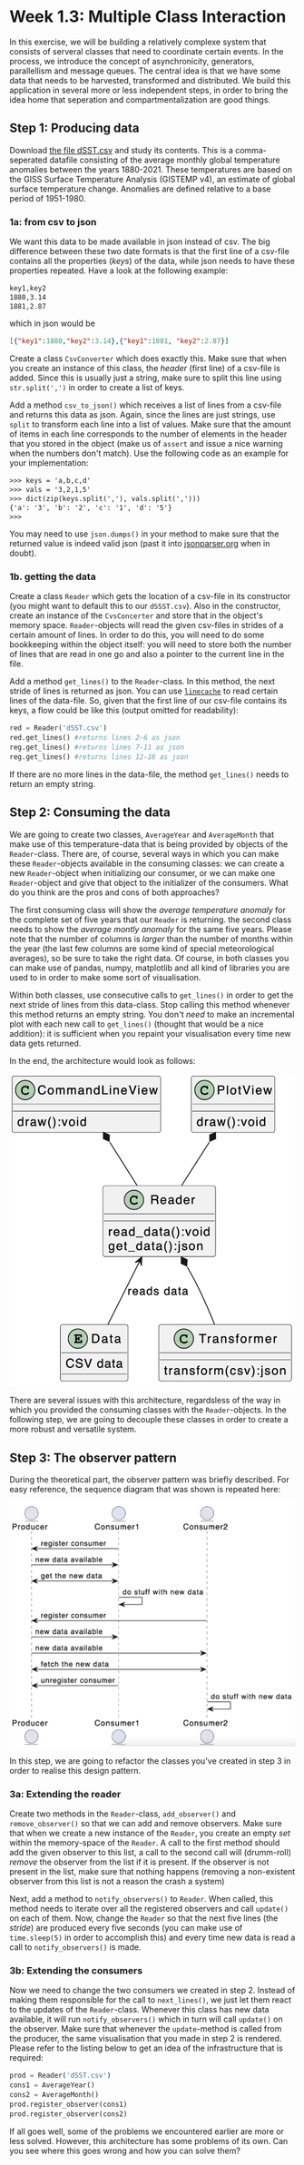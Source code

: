 
# Week 1.3: Multiple Class Interaction

In this exercise, we will be building a relatively complexe system that consists of serveral classes that need to coordinate certain events. In the process, we introduce the concept of asynchronicity, generators, parallellism and message queues. The central idea is that we have some data that needs to be harvested, transformed and distributed. We build this application in several more or less independent steps, in order to bring the idea home that seperation and compartmentalization are good things.

## Step 1: Producing data

Download [the file dSST.csv](files/dSST.csv) and study its contents. This is a comma-seperated datafile consisting of the average monthly global temperature anomalies between the years 1880-2021. These temperatures are based on the GISS Surface Temperature Analysis (GISTEMP v4), an estimate of global surface temperature change. Anomalies are defined relative to a base period of 1951-1980.

### 1a: from csv to json

We want this data to be made available in json instead of csv. The big difference between these two date formats is that the first line of a csv-file contains all the properties (*keys*) of the data, while json needs to have these properties repeated. Have a look at the following example:

```csv
key1,key2
1880,3.14
1881,2.87
```

which in json would be

```json
[{"key1":1880,"key2":3.14},{"key1":1881, "key2":2.87}]
```

Create a class `CsvConverter` which does exactly this. Make sure that when you create an instance of this class, the *header* (first line) of a csv-file is added. Since this is usually just a string, make sure to split this line using `str.split(',')` in order to create a list of keys. 

Add a method `csv_to_json()` which receives a list of lines from a csv-file and returns this data as json. Again, since the lines are just strings, use `split` to transform each line into a list of values. Make sure that the amount of items in each line corresponds to the number of elements in the header that you stored in the object (make us of `assert` and issue a nice warning when the numbers don't match). Use the following code as an example for your implementation:

```ipython
>>> keys = 'a,b,c,d'
>>> vals = '3,2,1,5'
>>> dict(zip(keys.split(','), vals.split(',')))
{'a': '3', 'b': '2', 'c': '1', 'd': '5'}
>>> 
```

You may need to use `json.dumps()` in your method to make sure that the returned value is indeed valid json (past it into [jsonparser.org](https://jsonparser.org/) when in doubt).

### 1b. getting the data

Create a class `Reader` which gets the location of a csv-file in its constructor (you might want to default this to our `dSSST.csv`). Also in the constructor, create an instance of the `CvsConcerter` and store that in the object's memory space. `Reader`-objects will read the given csv-files in strides of a certain amount of lines. In order to do this, you will need to do some bookkeeping within the object itself: you will need to store both the number of lines that are read in one go and also a pointer to the current line in the file. 

Add a method `get_lines()` to the `Reader`-class. In this method, the next stride of lines is returned as json. You can use [`linecache`](https://docs.python.org/3/library/linecache.html) to read certain lines of the data-file. So, given that the first line of our csv-file contains its keys, a flow could be like this (output omitted for readability):

```python
red = Reader('dSST.csv')
red.get_lines() #returns lines 2-6 as json
reg.get_lines() #returns lines 7-11 as json
reg.get_lines() #returns lines 12-16 as json
```

If there are no more lines in the data-file, the method `get_lines()` needs to return an empty string.

## Step 2: Consuming the data

We are going to create two classes, `AverageYear` and `AverageMonth` that make use of this temperature-data that is being provided by objects of the `Reader`-class. There are, of course, several ways in which you can make these `Reader`-objects available in the consuming classes: we can create a new `Reader`-object when initializing our consumer, or we can make one `Reader`-object and give that object to the initializer of the consumers. What do you think are the pros and cons of both approaches?

The first consuming class will show the *average temperature anomaly* for the complete set of five years that our `Reader` is returning. the second class needs to show the *average montly anomaly* for the same five years. Please note that the number of columns is *larger* than the number of months within the year (the last few columns are some kind of special meteorological averages), so be sure to take the right data. Of course, in both classes you can make use of pandas, numpy, matplotlib and all kind of libraries you are used to in order to make some sort of visualisation.

Within both classes, use consecutive calls to `get_lines()` in order to get the next stride of lines from this data-class. Stop calling this method whenever this method returns an empty string. You don't *need* to make an incremental plot with each new call to `get_lines()` (thought that would be a nice addition): it is sufficient when you repaint your visualisation every time new data gets returned.

In the end, the architecture would look as follows:

![Architecture after exercise 2](imgs/class-diagram.png)

There are several issues with this architecture, regardsless of the way in which you provided the consuming classes with the `Reader`-objects. In the following step, we are going to decouple these classes in order to create a more robust and versatile system.

## Step 3: The observer pattern

During the theoretical part, the observer pattern was briefly described. For easy reference, the sequence diagram that was shown is repeated here:

![Observer pattern sequence diagram](imgs/observer.png)

In this step, we are going to refactor the classes you've created in step 3 in order to realise this design pattern.

### 3a: Extending the reader

Create two methods in the `Reader`-class, `add_observer()` and `remove_observer()` so that we can add and remove observers. Make sure that when we create a new instance of the `Reader`, you create an empty *set* within the memory-space of the `Reader`. A call to the first method should add the given observer to this list, a call to the second call will (drumm-roll) *remove* the observer from the list if it is present. If the observer is not present in the list, make sure that nothing happens (removing a non-existent observer from this list is not a reason the crash a system)

Next, add a method to `notify_observers()` to `Reader`. When called, this method needs to iterate over all the registered observers and call `update()` on each of them. Now, change the `Reader` so that the next five lines (the *stride*) are produced every five seconds (you can make use of `time.sleep(5)` in order to accomplish this) and every time new data is read a call to `notify_observers()` is made.

### 3b: Extending the consumers

Now we need to change the two consumers we created in step 2. Instead of making them responsible for the call to `next_lines()`, we just let them react to the updates of the `Reader`-class. Whenever this class has new data available, it will run `notify_observers()` which in turn will call `update()` on the observer.  Make sure that whenever the `update`-method is called from the producer, the same visualisation that you made in step 2 is rendered. Please refer to the listing below to get an idea of the infrastructure that is required:


```python
prod = Reader('dSST.csv')
cons1 = AverageYear()
cons2 = AverageMonth()
prod.register_observer(cons1)
prod.register_observer(cons2)
```

If all goes well, some of the problems we encountered earlier are more or less solved. However, this architecture has some problems of its own. Can you see where this goes wrong and how you can solve them?





